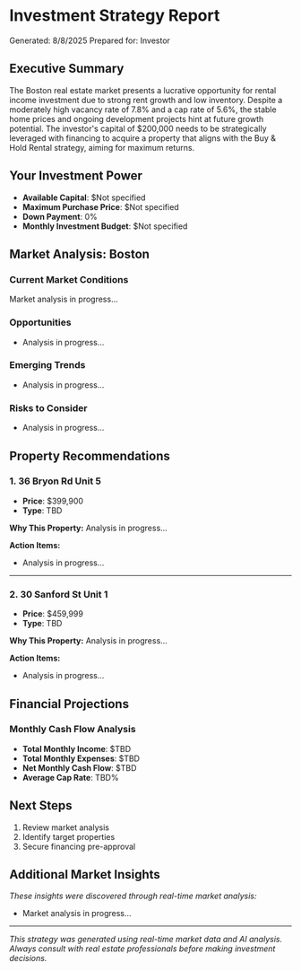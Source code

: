 # Investment Strategy Report
Generated: 8/8/2025
Prepared for: Investor

## Executive Summary
The Boston real estate market presents a lucrative opportunity for rental income investment due to strong rent growth and low inventory. Despite a moderately high vacancy rate of 7.8% and a cap rate of 5.6%, the stable home prices and ongoing development projects hint at future growth potential. The investor's capital of $200,000 needs to be strategically leveraged with financing to acquire a property that aligns with the Buy & Hold Rental strategy, aiming for maximum returns.

## Your Investment Power
- **Available Capital**: $Not specified
- **Maximum Purchase Price**: $Not specified
- **Down Payment**: 0%
- **Monthly Investment Budget**: $Not specified

## Market Analysis: Boston

### Current Market Conditions
Market analysis in progress...

### Opportunities
- Analysis in progress...

### Emerging Trends
- Analysis in progress...

### Risks to Consider
- Analysis in progress...

## Property Recommendations


### 1. 36 Bryon Rd Unit 5
- **Price**: $399,900
- **Type**: TBD





**Why This Property:**
Analysis in progress...

**Action Items:**
- Analysis in progress...



---

### 2. 30 Sanford St Unit 1
- **Price**: $459,999
- **Type**: TBD





**Why This Property:**
Analysis in progress...

**Action Items:**
- Analysis in progress...




## Financial Projections

### Monthly Cash Flow Analysis
- **Total Monthly Income**: $TBD
- **Total Monthly Expenses**: $TBD
- **Net Monthly Cash Flow**: $TBD
- **Average Cap Rate**: TBD%

## Next Steps
1. Review market analysis
2. Identify target properties
3. Secure financing pre-approval

## Additional Market Insights
*These insights were discovered through real-time market analysis:*

- Market analysis in progress...

---
*This strategy was generated using real-time market data and AI analysis. 
Always consult with real estate professionals before making investment decisions.*